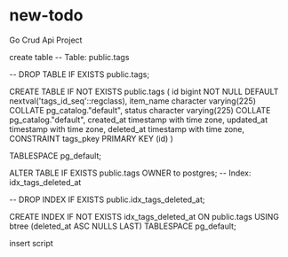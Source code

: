 # new-todo
Go Crud Api Project

create table
-- Table: public.tags

-- DROP TABLE IF EXISTS public.tags;

CREATE TABLE IF NOT EXISTS public.tags
(
    id bigint NOT NULL DEFAULT nextval('tags_id_seq'::regclass),
    item_name character varying(225) COLLATE pg_catalog."default",
    status character varying(225) COLLATE pg_catalog."default",
    created_at timestamp with time zone,
    updated_at timestamp with time zone,
    deleted_at timestamp with time zone,
    CONSTRAINT tags_pkey PRIMARY KEY (id)
)

TABLESPACE pg_default;

ALTER TABLE IF EXISTS public.tags
    OWNER to postgres;
-- Index: idx_tags_deleted_at

-- DROP INDEX IF EXISTS public.idx_tags_deleted_at;

CREATE INDEX IF NOT EXISTS idx_tags_deleted_at
    ON public.tags USING btree
    (deleted_at ASC NULLS LAST)
    TABLESPACE pg_default;


insert script 
